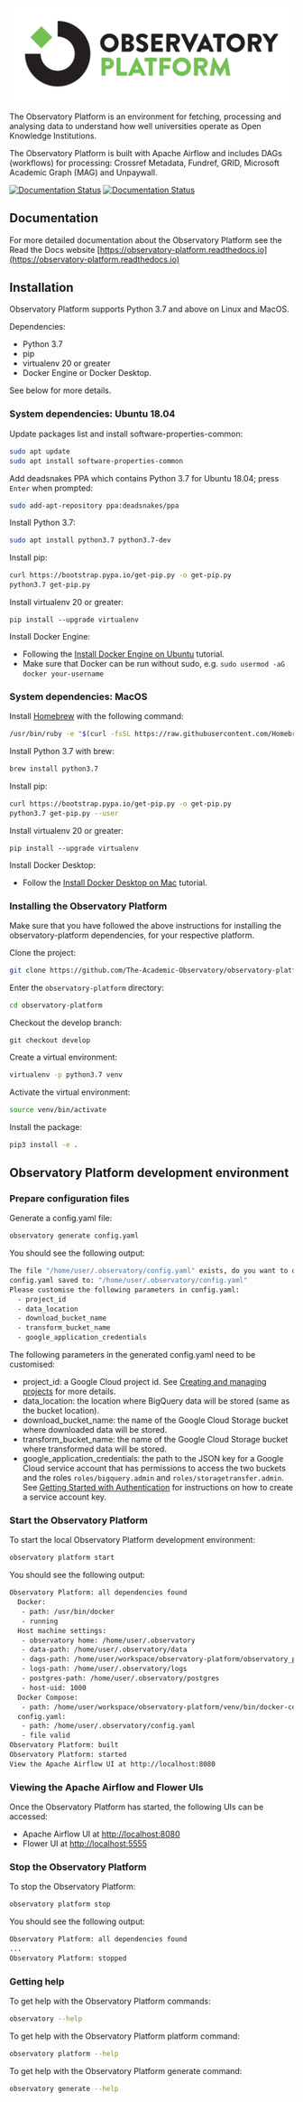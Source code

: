 ![Observatory Platform](./logo.jpg?raw=true)

The Observatory Platform is an environment for fetching, processing and analysing data to understand how well 
universities operate as Open Knowledge Institutions. 

The Observatory Platform is built with Apache Airflow and includes DAGs (workflows) for processing: Crossref Metadata, 
Fundref, GRID, Microsoft Academic Graph (MAG) and Unpaywall.

[![Documentation Status](https://readthedocs.org/projects/observatory-platform/badge/?version=latest)](https://observatory-platform.readthedocs.io/en/latest/?badge=latest) [![Documentation Status](https://img.shields.io/badge/python-3.7-blue)](https://img.shields.io/badge/python-3.7-blue)

## Documentation
For more detailed documentation about the Observatory Platform see the Read the Docs website [https://observatory-platform.readthedocs.io](https://observatory-platform.readthedocs.io)

## Installation
Observatory Platform supports Python 3.7 and above on Linux and MacOS.

Dependencies:
* Python 3.7
* pip
* virtualenv 20 or greater
* Docker Engine or Docker Desktop.

See below for more details.

### System dependencies: Ubuntu 18.04
Update packages list and install software-properties-common:
```bash
sudo apt update
sudo apt install software-properties-common
```

Add deadsnakes PPA which contains Python 3.7 for Ubuntu 18.04; press `Enter` when prompted:
```bash
sudo add-apt-repository ppa:deadsnakes/ppa
```

Install Python 3.7:
```bash
sudo apt install python3.7 python3.7-dev
```

Install pip:
```bash
curl https://bootstrap.pypa.io/get-pip.py -o get-pip.py
python3.7 get-pip.py
```

Install virtualenv 20 or greater:
```
pip install --upgrade virtualenv
```

Install Docker Engine:
* Following the [Install Docker Engine on Ubuntu](https://docs.docker.com/engine/install/ubuntu/) tutorial.
* Make sure that Docker can be run without sudo, e.g. `sudo usermod -aG docker your-username`

### System dependencies: MacOS
Install [Homebrew](https://brew.sh/) with the following command:
```bash
/usr/bin/ruby -e "$(curl -fsSL https://raw.githubusercontent.com/Homebrew/install/master/install)"
```

Install Python 3.7 with brew:
```bash
brew install python3.7
```

Install pip:
```bash
curl https://bootstrap.pypa.io/get-pip.py -o get-pip.py
python3.7 get-pip.py --user
```

Install virtualenv 20 or greater:
```
pip install --upgrade virtualenv
```

Install Docker Desktop:
* Follow the [Install Docker Desktop on Mac](https://docs.docker.com/docker-for-mac/install/) tutorial.

### Installing the Observatory Platform
Make sure that you have followed the above instructions for installing the observatory-platform dependencies,
for your respective platform.

Clone the project:
```bash
git clone https://github.com/The-Academic-Observatory/observatory-platform
```

Enter the `observatory-platform` directory:
```bash
cd observatory-platform
```

Checkout the develop branch:
```
git checkout develop
```

Create a virtual environment:
```bash
virtualenv -p python3.7 venv
```

Activate the virtual environment:
```bash
source venv/bin/activate
```

Install the package:
```bash
pip3 install -e .
```

## Observatory Platform development environment

### Prepare configuration files
Generate a config.yaml file:
```bash
observatory generate config.yaml
```

You should see the following output:
```bash
The file "/home/user/.observatory/config.yaml" exists, do you want to overwrite it? [y/N]: y
config.yaml saved to: "/home/user/.observatory/config.yaml"
Please customise the following parameters in config.yaml:
  - project_id
  - data_location
  - download_bucket_name
  - transform_bucket_name
  - google_application_credentials
```

The following parameters in the generated config.yaml need to be customised:
* project_id: a Google Cloud project id. See 
[Creating and managing projects](https://cloud.google.com/resource-manager/docs/creating-managing-projects) for more 
details.
* data_location: the location where BigQuery data will be stored (same as the bucket location).
* download_bucket_name: the name of the Google Cloud Storage bucket where downloaded data will be stored.
* transform_bucket_name: the name of the Google Cloud Storage bucket where transformed data will be stored.
* google_application_credentials: the path to the JSON key for a Google Cloud service account that has permissions
to access the two buckets and the roles `roles/bigquery.admin` and `roles/storagetransfer.admin`.
See [Getting Started with Authentication](https://cloud.google.com/docs/authentication/getting-started) for 
instructions on how to create a service account key.

### Start the Observatory Platform
To start the local Observatory Platform development environment:
```bash
observatory platform start
```

You should see the following output:
```bash
Observatory Platform: all dependencies found                                    
  Docker:
   - path: /usr/bin/docker
   - running
  Host machine settings:
   - observatory home: /home/user/.observatory
   - data-path: /home/user/.observatory/data
   - dags-path: /home/user/workspace/observatory-platform/observatory_platform/dags
   - logs-path: /home/user/.observatory/logs
   - postgres-path: /home/user/.observatory/postgres
   - host-uid: 1000
  Docker Compose:
   - path: /home/user/workspace/observatory-platform/venv/bin/docker-compose
  config.yaml:
   - path: /home/user/.observatory/config.yaml
   - file valid
Observatory Platform: built                                                     
Observatory Platform: started                                                   
View the Apache Airflow UI at http://localhost:8080
```

### Viewing the Apache Airflow and Flower UIs
Once the Observatory Platform has started, the following UIs can be accessed:
* Apache Airflow UI at [http://localhost:8080](http://localhost:8080)
* Flower UI at [http://localhost:5555](http://localhost:5555)

### Stop the Observatory Platform
To stop the Observatory Platform:
```bash
observatory platform stop
```

You should see the following output:
```bash
Observatory Platform: all dependencies found                                    
...
Observatory Platform: stopped                                                   
```

### Getting help
To get help with the Observatory Platform commands:
```bash
observatory --help
```

To get help with the Observatory Platform platform command:
```bash
observatory platform --help
```

To get help with the Observatory Platform generate command:
```bash
observatory generate --help
```
